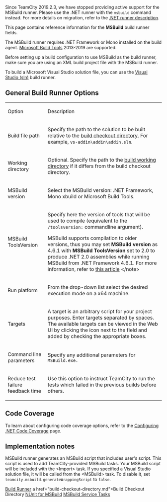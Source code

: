 [//]: # (title: MSBuild)
[//]: # (auxiliary-id: MSBuild)

<note>

Since TeamCity 2019.2.3, we have stopped providing active support for the MSBuild runner. Please use the .NET runner with the `msbuild` command instead. For more details on migration, refer to the [.NET runner description](net.md#Migrating+from+MSBuild+Runner).

</note>

This page contains reference information for the __MSBuild__ build runner fields.

<note>

The MSBuild runner requires .NET Framework or Mono installed on the build agent. [Microsoft Build Tools](https://devblogs.microsoft.com/visualstudio/msbuild-is-now-part-of-visual-studio/) 2013-2019 are supported.

Before setting up a build configuration to use MSBuild as the build runner, make sure you are using an XML build project file with the MSBuild runner.

To build a Microsoft Visual Studio solution file, you can use the [Visual Studio (sln)](visual-studio-sln.md) build runner.
</note>

## General Build Runner Options

<table><tr>

<td>

Option


</td>

<td>

Description


</td></tr><tr>

<td>

 Build file path


</td>

<td>

Specify the path to the solution to be built relative to the [build checkout directory](build-checkout-directory.md). For example, `vs-addin\addin\addin.sln`.

</td></tr><tr>

<td>

Working directory


</td>

<td>

Optional. Specify the path to the [build working directory](build-working-directory.md) if it differs from the build checkout directory.

</td></tr><tr>

<td>

MSBuild version


</td>

<td>

Select the MSBuild version: .NET Framework, Mono xbuild or Microsoft Build Tools.


</td></tr><tr>

<td>

MSBuild ToolsVersion


</td>

<td>

Specify here the version of tools that will be used to compile (equivalent to the `/toolsversion:` commandline argument).

<note>

MSBuild supports compilation to older versions, thus you may set __MSBuild version__ as 4.6.1 with __MSBuild ToolsVersion__ set to 2.0 to produce .NET 2.0 assemblies while running MSBuild from .NET Framework 4.6.1. For more information, refer to [this article](http://msdn.microsoft.com/en-us/library/bb383796(VS.100).aspx)
</note>


</td></tr><tr>

<td>

Run platform


</td>

<td>

From the drop\-down list select the desired execution mode on a x64 machine.


</td></tr><tr>

<td>

Targets


</td>

<td>

A target is an arbitrary script for your project purposes. Enter targets separated by spaces. The available targets can be viewed in the Web UI by clicking the icon next to the field and added by checking the appropriate boxes.


</td></tr><tr>

<td>

Command line parameters


</td>

<td>

Specify any additional parameters for `MSBuild.exe.`


</td></tr><tr>

<td>

Reduce test failure feedback time


</td>

<td>

Use this option to instruct TeamCity to run the tests which failed in the previous builds before others.


</td></tr></table>




[//]: # (Internal note. Do not delete. "MSBuildd215e169.txt")    




## Code Coverage

To learn about configuring code coverage options, refer to the [Configuring .NET Code Coverage](configuring-.net-code-coverage.md) page.

## Implementation notes

MSBuild runner generates an MSBuild script that includes user's script. This script is used to add TeamCity\-provided MSBuild tasks. Your MSBuild script will be included with the &lt;Import&gt; task. If you specified a Visual Studio solution file, it will be called from the &lt;MSBuild&gt; task. To disable it, set `teamcity.msbuild.generateWrappingScript` to `false`.
  


<seealso>
        <category ref="concepts">
            <a href="build-runner.md">Build Runner</a>
            a href="build-checkout-directory.md">Build Checkout Directory</a>
        </category>
        <category ref="admin-guide">
            <a href="nunit-for-msbuild.md">NUnit for MSBuild</a>
            <a href="msbuild-service-tasks.md">MSBuild Service Tasks</a>
        </category>
</seealso>